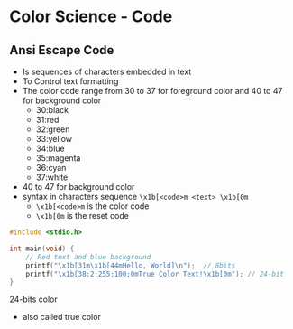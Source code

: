 # Color Science - Code

## Ansi Escape Code

- Is sequences of characters embedded in text
- To Control text formatting
- The color code range from 30 to 37 for foreground color and 40 to 47 for background color
  - 30:black
  - 31:red
  - 32:green
  - 33:yellow
  - 34:blue
  - 35:magenta
  - 36:cyan
  - 37:white
- 40 to 47 for background color
- syntax in characters sequence `\x1b[<code>m <text> \x1b[0m`
  - `\x1b[<code>m` is the color code
  - `\x1b[0m` is the reset code

```c
#include <stdio.h>

int main(void) {
    // Red text and blue background
    printf("\x1b[31m\x1b[44mHello, World]\n");  // 8bits
    printf("\x1b[38;2;255;100;0mTrue Color Text!\x1b[0m"); // 24-bit
}
```

24-bits color

- also called true color
